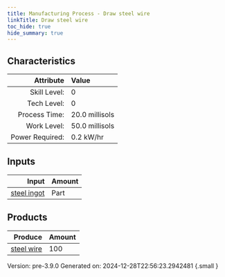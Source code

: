 ```yaml
---
title: Manufacturing Process - Draw steel wire
linkTitle: Draw steel wire
toc_hide: true
hide_summary: true
---
```



## Characteristics

| Attribute      | Value |
|--------:|:------|
|Skill Level:|0|
|Tech Level:|0|
|Process Time:|20.0 millisols|
|Work Level:|50.0 millisols|
|Power Required:|0.2 kW/hr|

## Inputs

| Input      | Amount |
|--------:|:------|
|[steel ingot](/docs/definitions/part/steel-ingot)|Part|1|

## Products


| Produce      | Amount |
|--------:|:------|
|[steel wire](/docs/definitions/part/steel-wire)|100|


Version: pre-3.9.0 Generated on: 2024-12-28T22:56:23.2942481
{.small }

